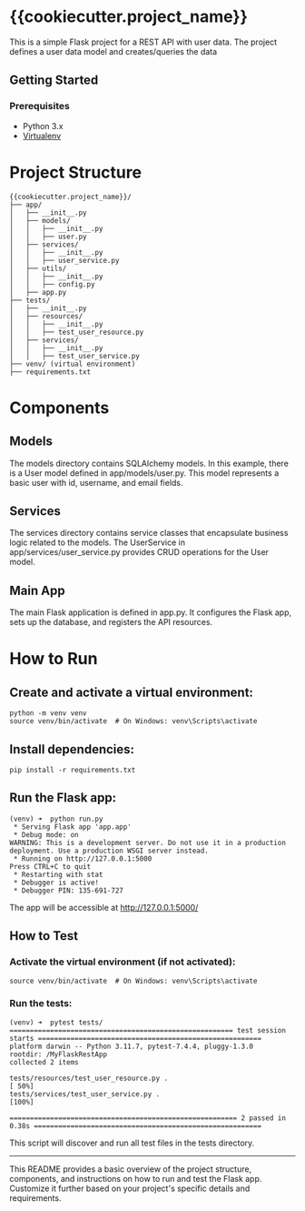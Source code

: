 # {{cookiecutter.project_name}}

This is a simple Flask project for a REST API with user data. The project defines a user data model and creates/queries the data

## Getting Started

### Prerequisites

- Python 3.x
- [Virtualenv](https://virtualenv.pypa.io/)

# Project Structure
```
{{cookiecutter.project_name}}/
├── app/
│   ├── __init__.py
│   ├── models/
│   │   ├── __init__.py
│   │   ├── user.py
│   ├── services/
│   │   ├── __init__.py
│   │   ├── user_service.py
│   ├── utils/
│   │   ├── __init__.py
│   │   ├── config.py
│   ├── app.py
├── tests/
│   ├── __init__.py
│   ├── resources/
│   │   ├── __init__.py
│   │   ├── test_user_resource.py
│   ├── services/
│   │   ├── __init__.py
│   │   ├── test_user_service.py
├── venv/ (virtual environment)
├── requirements.txt
```

# Components
## Models
The models directory contains SQLAlchemy models. In this example, there is a User model defined in app/models/user.py. This model represents a basic user with id, username, and email fields.

## Services
The services directory contains service classes that encapsulate business logic related to the models. The UserService in app/services/user_service.py provides CRUD operations for the User model.

## Main App
The main Flask application is defined in app.py. It configures the Flask app, sets up the database, and registers the API resources.

# How to Run
## Create and activate a virtual environment:
```
python -m venv venv
source venv/bin/activate  # On Windows: venv\Scripts\activate
```

## Install dependencies:
```
pip install -r requirements.txt
```

## Run the Flask app:
```
(venv) ➜  python run.py
 * Serving Flask app 'app.app'
 * Debug mode: on
WARNING: This is a development server. Do not use it in a production deployment. Use a production WSGI server instead.
 * Running on http://127.0.0.1:5000
Press CTRL+C to quit
 * Restarting with stat
 * Debugger is active!
 * Debugger PIN: 135-691-727
```
The app will be accessible at http://127.0.0.1:5000/

## How to Test

### Activate the virtual environment (if not activated):

```
source venv/bin/activate  # On Windows: venv\Scripts\activate
```

### Run the tests:
```
(venv) ➜  pytest tests/
======================================================= test session starts =======================================================
platform darwin -- Python 3.11.7, pytest-7.4.4, pluggy-1.3.0
rootdir: /MyFlaskRestApp
collected 2 items                                                                                                                 

tests/resources/test_user_resource.py .                                                                                     [ 50%]
tests/services/test_user_service.py .                                                                                       [100%]

======================================================== 2 passed in 0.38s ========================================================
```

This script will discover and run all test files in the tests directory.

---
This README provides a basic overview of the project structure, components, and instructions on how to run and test the Flask app. Customize it further based on your project's specific details and requirements.

